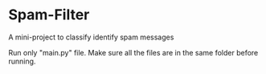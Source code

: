 # Spam-Filter
A mini-project to classify identify spam messages

Run only "main.py" file. Make sure all the files are in the same folder before running.
